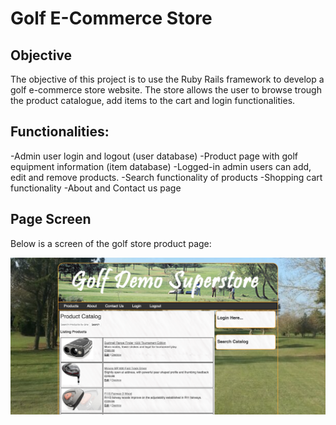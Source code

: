 # Golf E-Commerce Store 

## Objective
The objective of this project is to use the Ruby Rails framework to develop a golf e-commerce store website. The store allows the user to browse trough the product catalogue, add items to the cart and login functionalities.

## Functionalities:
-Admin user login and logout (user database)
-Product page with golf equipment information (item database)
-Logged-in admin users can add, edit and remove products.
-Search functionality of products
-Shopping cart functionality
-About and Contact us page

## Page Screen
Below is a screen of the golf store product page:

![Image Golf Store Product Page](https://github.com/daniiielak/GolfOnlineStore-RubyRailsProject/blob/master/app/assets/images/golfstore-screen.png "Golf Online Store Product Page")

